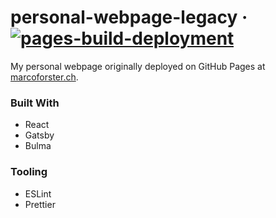 # personal-webpage-legacy · [![pages-build-deployment](https://github.com/Beomar97/personal-webpage-legacy/actions/workflows/pages/pages-build-deployment/badge.svg)](https://github.com/Beomar97/personal-webpage-legacy/actions/workflows/pages/pages-build-deployment)

My personal webpage originally deployed on GitHub Pages at [marcoforster.ch](https://marcoforster.ch).

### Built With
- React
- Gatsby
- Bulma

### Tooling
- ESLint
- Prettier
